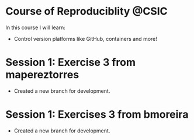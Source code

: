 # Course of Reproduciblity @CSIC

In this course I will learn:
- Control version platforms like GitHub, containers and more!

# Session 1: Exercise 3 from mapereztorres
- Created a new branch for development.

# Session 1: Exercises 3 from bmoreira
- Created a new branch for development.
